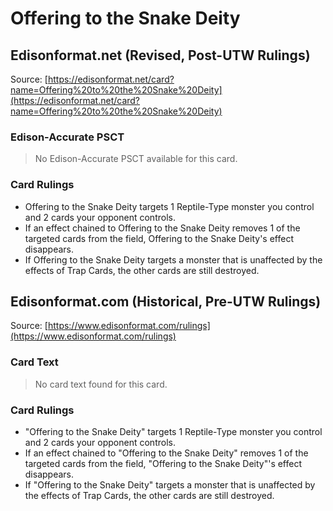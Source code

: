 # Offering to the Snake Deity

## Edisonformat.net (Revised, Post-UTW Rulings)

Source: [https://edisonformat.net/card?name=Offering%20to%20the%20Snake%20Deity](https://edisonformat.net/card?name=Offering%20to%20the%20Snake%20Deity)

### Edison-Accurate PSCT

> No Edison-Accurate PSCT available for this card.

### Card Rulings

*   Offering to the Snake Deity targets 1 Reptile-Type monster you control and 2 cards your opponent controls.
*   If an effect chained to Offering to the Snake Deity removes 1 of the targeted cards from the field, Offering to the Snake Deity's effect disappears.
*   If Offering to the Snake Deity targets a monster that is unaffected by the effects of Trap Cards, the other cards are still destroyed.


## Edisonformat.com (Historical, Pre-UTW Rulings)

Source: [https://www.edisonformat.com/rulings](https://www.edisonformat.com/rulings)

### Card Text

> No card text found for this card.

### Card Rulings

*   "Offering to the Snake Deity" targets 1 Reptile-Type monster you control and 2 cards your opponent controls.
*   If an effect chained to "Offering to the Snake Deity" removes 1 of the targeted cards from the field, "Offering to the Snake Deity"'s effect disappears.
*   If "Offering to the Snake Deity" targets a monster that is unaffected by the effects of Trap Cards, the other cards are still destroyed.


